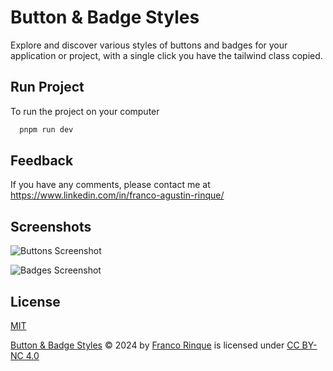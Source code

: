 
# Button & Badge Styles

Explore and discover various styles of buttons and badges for your application or project, with a single click you have the tailwind class copied.

## Run Project

To run the project on your computer

```bash
  pnpm run dev
```


## Feedback

If you have any comments, please contact me at https://www.linkedin.com/in/franco-agustin-rinque/


## Screenshots

![Buttons Screenshot](https://res.cloudinary.com/dgdcfmnnx/image/upload/v1753736443/Buttons-and-Badges/Captura_de_pantalla_2025-07-28_175614_dz3b3f.png)

![Badges Screenshot](https://res.cloudinary.com/dgdcfmnnx/image/upload/v1753736436/Buttons-and-Badges/iPhone-14-Pro-393x852_h6crvw.png)
## License

[MIT](https://choosealicense.com/licenses/mit/)

[Button & Badge Styles](https://button-and-badge-styles.vercel.app/)  © 2024 by [Franco Rinque](https://github.com/francorinque)  is licensed under [CC BY-NC 4.0](https://creativecommons.org/licenses/by-nc/4.0/?ref=chooser-v1)
